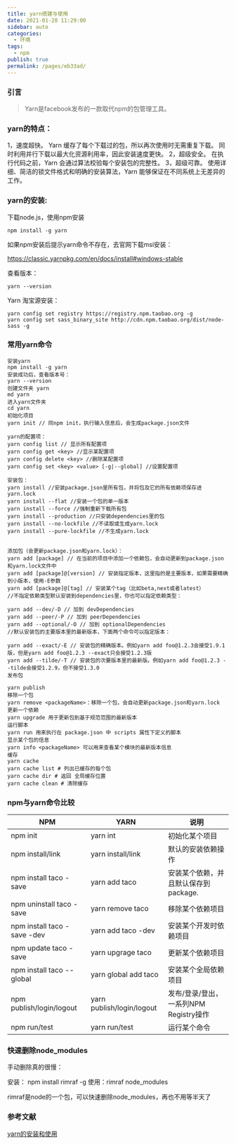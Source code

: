 ```yaml
---
title: yarn搭建与使用
date: 2021-01-28 11:29:00
sidebar: auto
categories: 
  - 环境
tags: 
  - npm
publish: true
permalink: /pages/eb33ad/
---
```


### 引言
> Yarn是facebook发布的一款取代npm的包管理工具。

### yarn的特点：

1，速度超快。
Yarn 缓存了每个下载过的包，所以再次使用时无需重复下载。 同时利用并行下载以最大化资源利用率，因此安装速度更快。
2，超级安全。
在执行代码之前，Yarn 会通过算法校验每个安装包的完整性。
3，超级可靠。
使用详细、简洁的锁文件格式和明确的安装算法，Yarn 能够保证在不同系统上无差异的工作。


### yarn的安装:
下载node.js，使用npm安装
```
npm install -g yarn 
```
如果npm安装后提示yarn命令不存在，去官网下载msi安装：

https://classic.yarnpkg.com/en/docs/install#windows-stable

查看版本：
```
yarn --version
```

Yarn 淘宝源安装：
```
yarn config set registry https://registry.npm.taobao.org -g 
yarn config set sass_binary_site http://cdn.npm.taobao.org/dist/node-sass -g
```
### 常用yarn命令
```
安装yarn 
npm install -g yarn
安装成功后，查看版本号： 
yarn --version
创建文件夹 yarn 
md yarn
进入yarn文件夹 
cd yarn
初始化项目 
yarn init // 同npm init，执行输入信息后，会生成package.json文件

yarn的配置项： 
yarn config list // 显示所有配置项
yarn config get <key> //显示某配置项
yarn config delete <key> //删除某配置项
yarn config set <key> <value> [-g|--global] //设置配置项

安装包： 
yarn install //安装package.json里所有包，并将包及它的所有依赖项保存进yarn.lock
yarn install --flat //安装一个包的单一版本
yarn install --force //强制重新下载所有包
yarn install --production //只安装dependencies里的包
yarn install --no-lockfile //不读取或生成yarn.lock
yarn install --pure-lockfile //不生成yarn.lock


添加包（会更新package.json和yarn.lock）：
yarn add [package] // 在当前的项目中添加一个依赖包，会自动更新到package.json和yarn.lock文件中
yarn add [package]@[version] // 安装指定版本，这里指的是主要版本，如果需要精确到小版本，使用-E参数
yarn add [package]@[tag] // 安装某个tag（比如beta,next或者latest）
//不指定依赖类型默认安装到dependencies里，你也可以指定依赖类型：

yarn add --dev/-D // 加到 devDependencies
yarn add --peer/-P // 加到 peerDependencies
yarn add --optional/-O // 加到 optionalDependencies
//默认安装包的主要版本里的最新版本，下面两个命令可以指定版本：

yarn add --exact/-E // 安装包的精确版本。例如yarn add foo@1.2.3会接受1.9.1版，但是yarn add foo@1.2.3 --exact只会接受1.2.3版
yarn add --tilde/-T // 安装包的次要版本里的最新版。例如yarn add foo@1.2.3 --tilde会接受1.2.9，但不接受1.3.0
发布包

yarn publish
移除一个包 
yarn remove <packageName>：移除一个包，会自动更新package.json和yarn.lock
更新一个依赖 
yarn upgrade 用于更新包到基于规范范围的最新版本
运行脚本 
yarn run 用来执行在 package.json 中 scripts 属性下定义的脚本
显示某个包的信息 
yarn info <packageName> 可以用来查看某个模块的最新版本信息
缓存 
yarn cache 
yarn cache list # 列出已缓存的每个包 
yarn cache dir # 返回 全局缓存位置 
yarn cache clean # 清除缓存
```

### npm与yarn命令比较

| NPM | YARN | 说明 |
| --- | --- | --- |
npm init | yarn int | 初始化某个项目
npm install/link | yarn install/link | 默认的安装依赖操作
npm install taco -save | yarn add taco | 安装某个依赖，并且默认保存到package.
npm uninstall taco -save | yarn remove taco |移除某个依赖项目
npm install taco -save -dev | yarn add taco -dev |安装某个开发时依赖项目
npm update taco -save | yarn upgrage taco | 更新某个依赖项目
npm install taco --global | yarn global add taco |安装某个全局依赖项目
npm publish/login/logout | yarn publish/login/logout | 发布/登录/登出，一系列NPM Registry操作
npm run/test | yarn run/test | 运行某个命令

### 快速删除node_modules
手动删除真的很慢：

安装： npm install rimraf -g
使用：rimraf node_modules

rimraf是node的一个包，可以快速删除node_modules，再也不用等半天了


### 参考文献

[yarn的安装和使用](https://www.cnblogs.com/yizhilin/p/12995815.html)